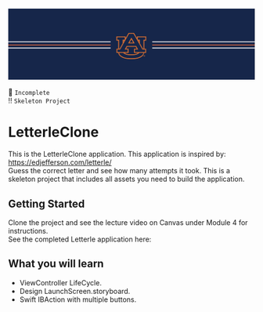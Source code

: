 ![alt text](https://github.com/ajariwala1/LetterleClone/blob/main/Docs/banner_au.png?raw=true)


:stop_sign: `Incomplete` <br/>
:bangbang: `Skeleton Project`

# LetterleClone

This is the LetterleClone application. This application is inspired by: https://edjefferson.com/letterle/ <br/>
Guess the correct letter and see how many attempts it took. This is a skeleton project that includes all assets you need to build the application.

## Getting Started

Clone the project and see the lecture video on Canvas under Module 4 for instructions. <br/>
See the completed Letterle application here: <br/>

## What you will learn

- ViewController LifeCycle.
- Design LaunchScreen.storyboard.
- Swift IBAction with multiple buttons.
